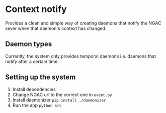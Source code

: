 # Context notify

Provides a clean and simple way of creating daemons that notify the NGAC sever when that daemon's context has changed.

## Daemon types

Currently, the system only provides temporal daemons i.e. daemons that notify after a certain time.

## Setting up the system

1. Install dependencies
2. Change NGAC url to the correct one in `event.py`
3. Install daemonizer `pip install ./daemonizer`
4. Run the app `python src`
